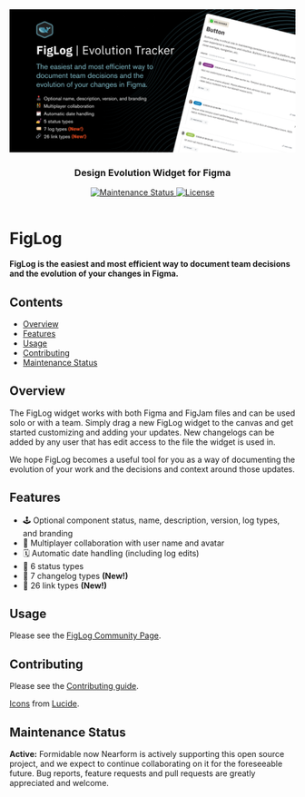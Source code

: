 <div align="center">  
  <a href="https://commerce.nearform.com/open-source/" target="_blank">
    <img alt="FigLog Evolution Tracker by Formidable now Nearform - We build beautifully designed, solidly engineered, performant digital experiences for humans, just like you." src="./example.png" />
  </a>

  <h3>
    Design Evolution Widget for Figma
  </h3>

  <a href="https://github.com/FormidableLabs/figma-changelog#maintenance-status">
    <img alt="Maintenance Status" src="https://img.shields.io/badge/maintenance-active-green.svg" />
  </a>
  <a href="https://github.com/FormidableLabs/FigLog/blob/main/LICENSE.md">
    <img src="https://img.shields.io/github/license/FormidableLabs/figlog" alt="License" />
  </a>

  <br />
  <br />
</div>

# FigLog

**FigLog is the easiest and most efficient way to document team decisions and the evolution of your changes in Figma.**

## Contents

- [Overview](#overview)
- [Features](#features)
- [Usage](#usage)
- [Contributing](#contributing)
- [Maintenance Status](#maintenance-status)

## Overview

The FigLog widget works with both Figma and FigJam files and can be used solo or with a team. Simply drag a new FigLog widget to the canvas and get started customizing and adding your updates. New changelogs can be added by any user that has edit access to the file the widget is used in.

We hope FigLog becomes a useful tool for you as a way of documenting the evolution of your work and the decisions and context around those updates.

## Features

- 🕹️ Optional component status, name, description, version, log types, and branding
- 👫 Multiplayer collaboration with user name and avatar
- 🗓️ Automatic date handling (including log edits)
- 💅 6 status types
- 🐙 7 changelog types **(New!)**
- 🔗 26 link types **(New!)**

## Usage

Please see the [FigLog Community Page](https://www.figma.com/community/widget/1293230657540297914).

## Contributing

Please see the [Contributing guide](CONTRIBUTING.md).

[Icons](https://lucide.dev/icons/) from [Lucide](https://lucide.dev/).

## Maintenance Status

**Active:** Formidable now Nearform is actively supporting this open source project, and we expect to continue collaborating on it for the foreseeable future. Bug reports, feature requests and pull requests are greatly appreciated and welcome.
